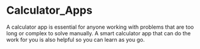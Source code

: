 # Calculator_Apps
A calculator app is essential for anyone working with problems that are too long or complex to solve manually. A smart calculator app that can do the work for you is also helpful so you can learn as you go.
